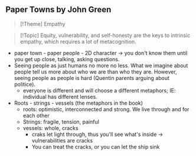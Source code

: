 ## Paper Towns by John Green

> [!Theme]
> Empathy

> [!Topic]
> Equity, vulnerability, and self-honesty are the keys to intrinsic empathy, which requires a lot of metacognition. 

- paper town - paper people - 2D character -> you don't know them until you get up close, talking, asking questions.
- Seeing people as just humans no more no less. What we imagine about people tell us more about who we are than who they are. However, seeing people as people is hard (Quentin parents arguing about politice).
	- everyone is different and will choose a different metaphors; IE: individual has different lenses. 
- Roots - strings - vessels (the metaphors in the book)
	- roots: optimistic, interconnected and strong. We live through and for each other
	- Strings: fragile, tension, painful
	- vessels: whole, cracks
		- craks let light through, thus you'll see what's inside -> vulnerabilities are cracks
		- You can treat the cracks, or you can let the ship sink